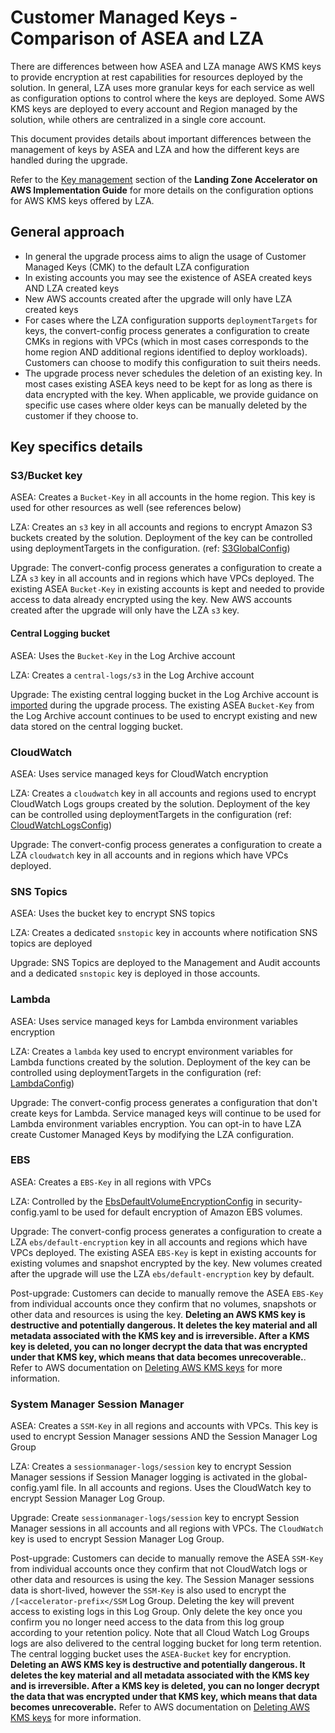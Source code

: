 # Customer Managed Keys - Comparison of ASEA and LZA

There are differences between how ASEA and LZA manage AWS KMS keys to provide encryption at rest capabilities for resources deployed by the solution. In general, LZA uses more granular keys for each service as well as configuration options to control where the keys are deployed. Some AWS KMS keys are deployed to every account and Region managed by the solution, while others are centralized in a single core account.

This document provides details about important differences between the management of keys by ASEA and LZA and how the different keys are handled during the upgrade.

Refer to the [Key management](https://docs.aws.amazon.com/solutions/latest/landing-zone-accelerator-on-aws/key-management.html) section of the **Landing Zone Accelerator on AWS Implementation Guide** for more details on the configuration options for AWS KMS keys offered by LZA.

## General approach
- In general the upgrade process aims to align the usage of Customer Managed Keys (CMK) to the default LZA configuration
- In existing accounts you may see the existence of ASEA created keys AND LZA created keys
- New AWS accounts created after the upgrade will only have LZA created keys
- For cases where the LZA configuration supports `deploymentTargets` for keys, the convert-config process generates a configuration to create CMKs in regions with VPCs (which in most cases corresponds to the home region AND additional regions identified to deploy workloads).  Customers can choose to modify this configuration to suit theirs needs.
- The upgrade process never schedules the deletion of an existing key. In most cases existing ASEA keys need to be kept for as long as there is data encrypted with the key. When applicable, we provide guidance on specific use cases where older keys can be manually deleted by the customer if they choose to.

## Key specifics details

### S3/Bucket key
ASEA: Creates a `Bucket-Key` in all accounts in the home region. This key is used for other resources as well (see references below)

LZA: Creates an `s3` key in all accounts and regions to encrypt Amazon S3 buckets created by the solution. Deployment of the key can be controlled using deploymentTargets in the configuration. (ref: [S3GlobalConfig](https://awslabs.github.io/landing-zone-accelerator-on-aws/latest/typedocs/latest/classes/_aws_accelerator_config.S3GlobalConfig.html))

Upgrade: The convert-config process generates a configuration to create a LZA `s3` key in all accounts and in regions which have VPCs deployed. The existing ASEA `Bucket-Key` in existing accounts is kept and needed to provide access to data already encrypted using the key. New AWS accounts created after the upgrade will only have the LZA `s3` key.

#### Central Logging bucket
ASEA: Uses the `Bucket-Key` in the Log Archive account

LZA: Creates a `central-logs/s3` in the Log Archive account

Upgrade: The existing central logging bucket in the Log Archive account is [imported](https://awslabs.github.io/landing-zone-accelerator-on-aws/latest/typedocs/latest/classes/_aws_accelerator_config.CentralLogBucketConfig.html#importedBucket) during the upgrade process. The existing ASEA `Bucket-Key` from the Log Archive account continues to be used to encrypt existing and new data stored on the central logging bucket.

### CloudWatch
ASEA: Uses service managed keys for CloudWatch encryption

LZA: Creates a `cloudwatch` key in all accounts and regions used to encrypt CloudWatch Logs groups created by the solution. Deployment of the key can be controlled using deploymentTargets in the configuration (ref: [CloudWatchLogsConfig](https://awslabs.github.io/landing-zone-accelerator-on-aws/latest/typedocs/latest/classes/_aws_accelerator_config.CloudWatchLogsConfig.html#encryption))

Upgrade: The convert-config process generates a configuration to create a LZA `cloudwatch` key in all accounts and in regions which have VPCs deployed.

### SNS Topics
ASEA: Uses the bucket key to encrypt SNS topics

LZA: Creates a dedicated `snstopic` key in accounts where notification SNS topics are deployed

Upgrade: SNS Topics are deployed to the Management and Audit accounts and a dedicated `snstopic` key is deployed in those accounts.

### Lambda
ASEA: Uses service managed keys for Lambda environment variables encryption

LZA: Creates a `lambda` key used to encrypt environment variables for Lambda functions created by the solution. Deployment of the key can be controlled using deploymentTargets in the configuration (ref: [LambdaConfig](https://awslabs.github.io/landing-zone-accelerator-on-aws/latest/typedocs/latest/classes/_aws_accelerator_config.LambdaConfig.html))

Upgrade: The convert-config process generates a configuration that don't create keys for Lambda. Service managed keys will continue to be used for Lambda environment variables encryption. You can opt-in to have LZA create Customer Managed Keys by modifying the LZA configuration.

### EBS
ASEA: Creates a `EBS-Key` in all regions with VPCs

LZA: Controlled by the [EbsDefaultVolumeEncryptionConfig](https://awslabs.github.io/landing-zone-accelerator-on-aws/latest/typedocs/v1.7.0/classes/_aws_accelerator_config.EbsDefaultVolumeEncryptionConfig.html) in security-config.yaml to be used for default encryption of Amazon EBS volumes.

Upgrade: The convert-config process generates a configuration to create a LZA `ebs/default-encryption` key in all accounts and regions which have VPCs deployed. The existing ASEA `EBS-Key` is kept in existing accounts for existing volumes and snapshot encrypted by the key. New volumes created after the upgrade will use the LZA `ebs/default-encryption` key by default.

Post-upgrade: Customers can decide to manually remove the ASEA `EBS-Key` from individual accounts once they confirm that no volumes, snapshots or other data and resources is using the key.  **Deleting an AWS KMS key is destructive and potentially dangerous. It deletes the key material and all metadata associated with the KMS key and is irreversible. After a KMS key is deleted, you can no longer decrypt the data that was encrypted under that KMS key, which means that data becomes unrecoverable.**. Refer to AWS documentation on [Deleting AWS KMS keys](https://docs.aws.amazon.com/kms/latest/developerguide/deleting-keys.html) for more information.

### System Manager Session Manager
ASEA: Creates a `SSM-Key` in all regions and accounts with VPCs. This key is used to encrypt Session Manager sessions AND the Session Manager Log Group

LZA: Creates a `sessionmanager-logs/session` key to encrypt Session Manager sessions if Session Manager logging is activated in the global-config.yaml file. In all accounts and regions. Uses the CloudWatch key to encrypt Session Manager Log Group.

Upgrade: Create `sessionmanager-logs/session` key to encrypt Session Manager sessions in all accounts and all regions with VPCs. The `CloudWatch` key is used to encrypt Session Manager Log Group.

Post-upgrade: Customers can decide to manually remove the ASEA `SSM-Key` from individual accounts once they confirm that not CloudWatch logs or other data and resources is using the key. The Session Manager sessions data is short-lived, however the `SSM-Key` is also used to encrypt the `/[<accelerator-prefix</SSM` Log Group. Deleting the key will prevent access to existing logs in this Log Group. Only delete the key once you confirm you no longer need access to the data from this log group according to your retention policy. Note that all Cloud Watch Log Groups logs are also delivered to the central logging bucket for long term retention. The central logging bucket uses the `ASEA-Bucket` key for encryption. **Deleting an AWS KMS key is destructive and potentially dangerous. It deletes the key material and all metadata associated with the KMS key and is irreversible. After a KMS key is deleted, you can no longer decrypt the data that was encrypted under that KMS key, which means that data becomes unrecoverable.** Refer to AWS documentation on [Deleting AWS KMS keys](https://docs.aws.amazon.com/kms/latest/developerguide/deleting-keys.html) for more information.
